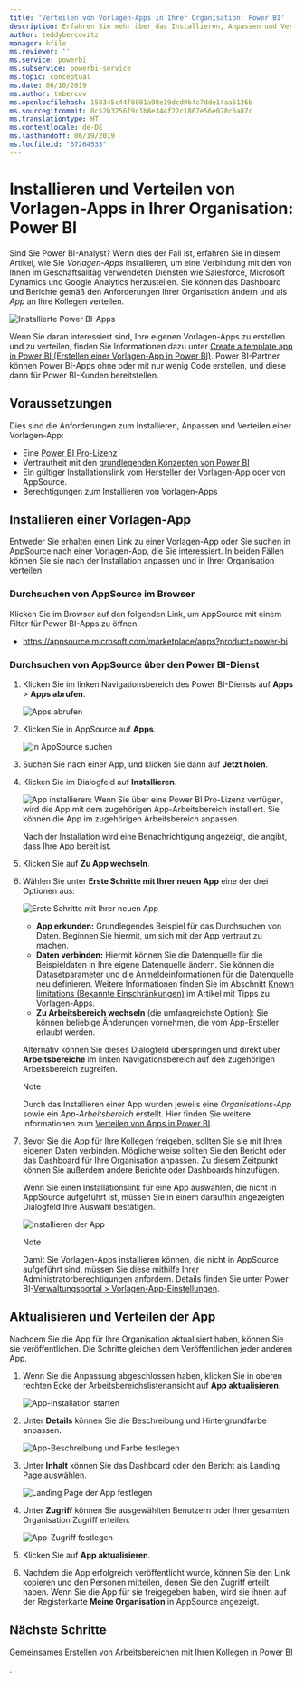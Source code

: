 ```yaml
---
title: 'Verteilen von Vorlagen-Apps in Ihrer Organisation: Power BI'
description: Erfahren Sie mehr über das Installieren, Anpassen und Verteilen von Vorlagen-Apps in Ihrer Organisation mit Power BI.
author: teddybercovitz
manager: kfile
ms.reviewer: ''
ms.service: powerbi
ms.subservice: powerbi-service
ms.topic: conceptual
ms.date: 06/10/2019
ms.author: tebercov
ms.openlocfilehash: 158345c44f8801a98e19dcd9b4c7dde14aa6126b
ms.sourcegitcommit: 8c52b3256f9c1b8e344f22c1867e56e078c6a87c
ms.translationtype: HT
ms.contentlocale: de-DE
ms.lasthandoff: 06/19/2019
ms.locfileid: "67264535"
---
```

# <a name="install-and-distribute-template-apps-in-your-organization---power-bi"></a>Installieren und Verteilen von Vorlagen-Apps in Ihrer Organisation: Power BI

Sind Sie Power BI-Analyst? Wenn dies der Fall ist, erfahren Sie in diesem Artikel, wie Sie *Vorlagen-Apps* installieren, um eine Verbindung mit den von Ihnen im Geschäftsalltag verwendeten Diensten wie Salesforce, Microsoft Dynamics und Google Analytics herzustellen. Sie können das Dashboard und Berichte gemäß den Anforderungen Ihrer Organisation ändern und als *App* an Ihre Kollegen verteilen. 

![Installierte Power BI-Apps](media/service-template-apps-install-distribute/power-bi-get-apps.png)

Wenn Sie daran interessiert sind, Ihre eigenen Vorlagen-Apps zu erstellen und zu verteilen, finden Sie Informationen dazu unter [Create a template app in Power BI (Erstellen einer Vorlagen-App in Power BI)](service-template-apps-create.md). Power BI-Partner können Power BI-Apps ohne oder mit nur wenig Code erstellen, und diese dann für Power BI-Kunden bereitstellen. 

## <a name="prerequisites"></a>Voraussetzungen  

Dies sind die Anforderungen zum Installieren, Anpassen und Verteilen einer Vorlagen-App: 

- Eine [Power BI Pro-Lizenz](service-self-service-signup-for-power-bi.md)
- Vertrautheit mit den [grundlegenden Konzepten von Power BI](service-basic-concepts.md)
- Ein gültiger Installationslink vom Hersteller der Vorlagen-App oder von AppSource. 
- Berechtigungen zum Installieren von Vorlagen-Apps 

## <a name="install-a-template-app"></a>Installieren einer Vorlagen-App

Entweder Sie erhalten einen Link zu einer Vorlagen-App oder Sie suchen in AppSource nach einer Vorlagen-App, die Sie interessiert. In beiden Fällen können Sie sie nach der Installation anpassen und in Ihrer Organisation verteilen.

### <a name="search-appsource-from-a-browser"></a>Durchsuchen von AppSource im Browser

Klicken Sie im Browser auf den folgenden Link, um AppSource mit einem Filter für Power BI-Apps zu öffnen:

- https://appsource.microsoft.com/marketplace/apps?product=power-bi

### <a name="search-appsource-from-the-power-bi-service"></a>Durchsuchen von AppSource über den Power BI-Dienst

1. Klicken Sie im linken Navigationsbereich des Power BI-Diensts auf **Apps** > **Apps abrufen**.

    ![Apps abrufen](media/service-template-apps-install-distribute/power-bi-get-apps-arrow.png)

2. Klicken Sie in AppSource auf **Apps**.

    ![In AppSource suchen](media/service-template-apps-install-distribute/power-bi-appsource.png)

3. Suchen Sie nach einer App, und klicken Sie dann auf **Jetzt holen**.

4. Klicken Sie im Dialogfeld auf **Installieren**.

    ![App installieren:](media/service-template-apps-install-distribute/power-install-dialog.png) Wenn Sie über eine Power BI Pro-Lizenz verfügen, wird die App mit dem zugehörigen App-Arbeitsbereich installiert. Sie können die App im zugehörigen Arbeitsbereich anpassen.

    Nach der Installation wird eine Benachrichtigung angezeigt, die angibt, dass Ihre App bereit ist.
4. Klicken Sie auf **Zu App wechseln**.
5. Wählen Sie unter **Erste Schritte mit Ihrer neuen App** eine der drei Optionen aus:

    ![Erste Schritte mit Ihrer neuen App](media/service-template-apps-create/power-bi-template-app-get-started.png)

    - **App erkunden:** Grundlegendes Beispiel für das Durchsuchen von Daten. Beginnen Sie hiermit, um sich mit der App vertraut zu machen. 
    - **Daten verbinden:** Hiermit können Sie die Datenquelle für die Beispieldaten in Ihre eigene Datenquelle ändern. Sie können die Datasetparameter und die Anmeldeinformationen für die Datenquelle neu definieren. Weitere Informationen finden Sie im Abschnitt [Known limitations (Bekannte Einschränkungen)](service-template-apps-tips.md#known-limitations) im Artikel mit Tipps zu Vorlagen-Apps. 
    - **Zu Arbeitsbereich wechseln** (die umfangreichste Option): Sie können beliebige Änderungen vornehmen, die vom App-Ersteller erlaubt werden.

    Alternativ können Sie dieses Dialogfeld überspringen und direkt über **Arbeitsbereiche** im linken Navigationsbereich auf den zugehörigen Arbeitsbereich zugreifen.
    >[!NOTE]
    >Durch das Installieren einer App wurden jeweils eine *Organisations-App* sowie ein *App-Arbeitsbereich* erstellt. Hier finden Sie weitere Informationen zum [Verteilen von Apps in Power BI](service-create-distribute-apps.md).
 
6. Bevor Sie die App für Ihre Kollegen freigeben, sollten Sie sie mit Ihren eigenen Daten verbinden. Möglicherweise sollten Sie den Bericht oder das Dashboard für Ihre Organisation anpassen. Zu diesem Zeitpunkt können Sie außerdem andere Berichte oder Dashboards hinzufügen.

   Wenn Sie einen Installationslink für eine App auswählen, die nicht in AppSource aufgeführt ist, müssen Sie in einem daraufhin angezeigten Dialogfeld Ihre Auswahl bestätigen.

   ![Installieren der App](media/service-template-apps-install-distribute/power-install-unvalidated-dialog.png)

   >[!NOTE]
   >Damit Sie Vorlagen-Apps installieren können, die nicht in AppSource aufgeführt sind, müssen Sie diese mithilfe Ihrer Administratorberechtigungen anfordern. Details finden Sie unter Power BI-[Verwaltungsportal > Vorlagen-App-Einstellungen](service-admin-portal.md#template-apps-settings).

## <a name="update-and-distribute-the-app"></a>Aktualisieren und Verteilen der App

Nachdem Sie die App für Ihre Organisation aktualisiert haben, können Sie sie veröffentlichen. Die Schritte gleichen dem Veröffentlichen jeder anderen App.

1. Wenn Sie die Anpassung abgeschlossen haben, klicken Sie in oberen rechten Ecke der Arbeitsbereichslistenansicht auf **App aktualisieren**.  

    ![App-Installation starten](media/service-template-apps-install-distribute/power-bi-start-install-app.png)

2. Unter **Details** können Sie die Beschreibung und Hintergrundfarbe anpassen.

   ![App-Beschreibung und Farbe festlegen](media/service-template-apps-install-distribute/power-bi-install-app-details.png)

3. Unter **Inhalt** können Sie das Dashboard oder den Bericht als Landing Page auswählen.

   ![Landing Page der App festlegen](media/service-template-apps-install-distribute/power-bi-install-app-content.png)

4. Unter **Zugriff** können Sie ausgewählten Benutzern oder Ihrer gesamten Organisation Zugriff erteilen.  

   ![App-Zugriff festlegen](media/service-template-apps-install-distribute/power-bi-install-access.png)

5. Klicken Sie auf **App aktualisieren**. 

6. Nachdem die App erfolgreich veröffentlicht wurde, können Sie den Link kopieren und den Personen mitteilen, denen Sie den Zugriff erteilt haben. Wenn Sie die App für sie freigegeben haben, wird sie ihnen auf der Registerkarte **Meine Organisation** in AppSource angezeigt.

## <a name="next-steps"></a>Nächste Schritte 

[Gemeinsames Erstellen von Arbeitsbereichen mit Ihren Kollegen in Power BI](service-create-workspaces.md)





. 

 
